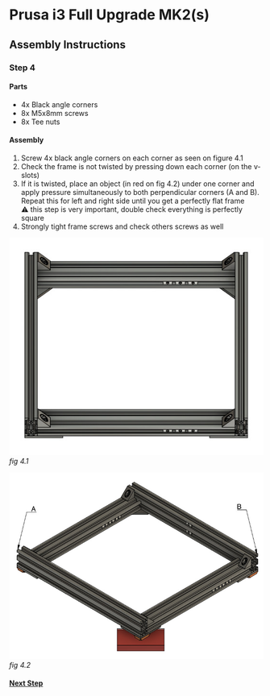 # Prusa i3 Full Upgrade MK2(s)

## Assembly Instructions

### Step 4

#### Parts  

* 4x Black angle corners
* 8x M5x8mm screws
* 8x Tee nuts

#### Assembly

1. Screw 4x black angle corners on each corner as seen on figure 4.1
1. Check the frame is not twisted by pressing down each corner (on the v-slots)
1. If it is twisted, place an object (in red on fig 4.2) under one corner and apply pressure simultaneously to both perpendicular corners (A and B). Repeat this for left and right side until you get a perfectly flat frame<br>
   :warning: this step is very important, double check everything is perfectly square
1. Strongly tight frame screws and check others screws as well



![](img/fig4.1.jpg)\
*fig 4.1*

![](img/fig4.2.jpg)\
*fig 4.2*

#### [Next Step](step05.md)
